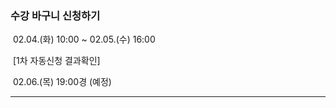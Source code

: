 ### 수강 바구니 신청하기

 02.04.(화) 10:00 ~ 02.05.(수) 16:00

 [1차 자동신청 결과확인]

 02.06.(목) 19:00경 (예정)


---


